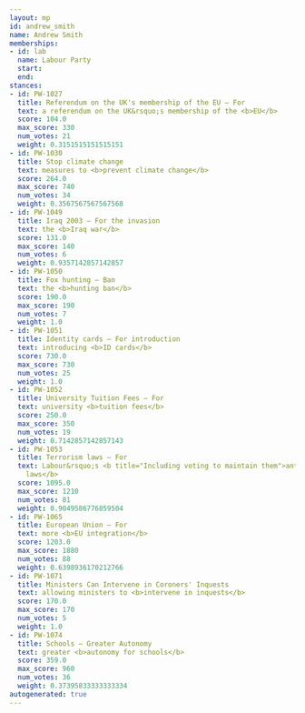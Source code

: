 ```yaml
---
layout: mp
id: andrew_smith
name: Andrew Smith
memberships:
- id: lab
  name: Labour Party
  start: 
  end: 
stances:
- id: PW-1027
  title: Referendum on the UK's membership of the EU — For
  text: a referendum on the UK&rsquo;s membership of the <b>EU</b>
  score: 104.0
  max_score: 330
  num_votes: 21
  weight: 0.3151515151515151
- id: PW-1030
  title: Stop climate change
  text: measures to <b>prevent climate change</b>
  score: 264.0
  max_score: 740
  num_votes: 34
  weight: 0.3567567567567568
- id: PW-1049
  title: Iraq 2003 — For the invasion
  text: the <b>Iraq war</b>
  score: 131.0
  max_score: 140
  num_votes: 6
  weight: 0.9357142857142857
- id: PW-1050
  title: Fox hunting — Ban
  text: the <b>hunting ban</b>
  score: 190.0
  max_score: 190
  num_votes: 7
  weight: 1.0
- id: PW-1051
  title: Identity cards — For introduction
  text: introducing <b>ID cards</b>
  score: 730.0
  max_score: 730
  num_votes: 25
  weight: 1.0
- id: PW-1052
  title: University Tuition Fees — For
  text: university <b>tuition fees</b>
  score: 250.0
  max_score: 350
  num_votes: 19
  weight: 0.7142857142857143
- id: PW-1053
  title: Terrorism laws — For
  text: Labour&rsquo;s <b title="Including voting to maintain them">anti-terrorism
    laws</b>
  score: 1095.0
  max_score: 1210
  num_votes: 81
  weight: 0.9049586776859504
- id: PW-1065
  title: European Union — For
  text: more <b>EU integration</b>
  score: 1203.0
  max_score: 1880
  num_votes: 88
  weight: 0.6398936170212766
- id: PW-1071
  title: Ministers Can Intervene in Coroners' Inquests
  text: allowing ministers to <b>intervene in inquests</b>
  score: 170.0
  max_score: 170
  num_votes: 5
  weight: 1.0
- id: PW-1074
  title: Schools — Greater Autonomy
  text: greater <b>autonomy for schools</b>
  score: 359.0
  max_score: 960
  num_votes: 36
  weight: 0.37395833333333334
autogenerated: true
---
```

